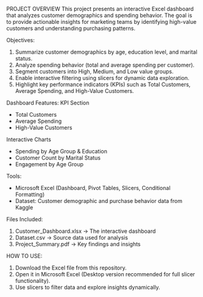 PROJECT OVERVIEW
This project presents an interactive Excel dashboard that analyzes customer demographics and spending behavior. The goal is to provide actionable insights for marketing teams by identifying high-value customers and understanding purchasing patterns.

Objectives:
1. Summarize customer demographics by age, education level, and marital status.
2. Analyze spending behavior (total and average spending per customer).
3. Segment customers into High, Medium, and Low value groups.
4. Enable interactive filtering using slicers for dynamic data exploration.
5. Highlight key performance indicators (KPIs) such as Total Customers, Average Spending, and High-Value Customers.

Dashboard Features:
KPI Section
- Total Customers
- Average Spending
- High-Value Customers

Interactive Charts
- Spending by Age Group & Education
- Customer Count by Marital Status
- Engagement by Age Group

Tools:
- Microsoft Excel (Dashboard, Pivot Tables, Slicers, Conditional Formatting)
- Dataset: Customer demographic and purchase behavior data from Kaggle

Files Included:
1. Customer_Dashboard.xlsx → The interactive dashboard
2. Dataset.csv → Source data used for analysis
3. Project_Summary.pdf → Key findings and insights

HOW TO USE:
1. Download the Excel file from this repository.
2. Open it in Microsoft Excel (Desktop version recommended for full slicer functionality).
3. Use slicers to filter data and explore insights dynamically.

